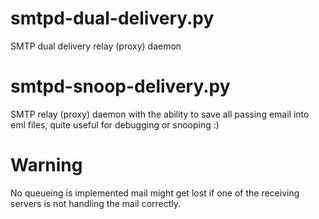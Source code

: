 smtpd-dual-delivery.py
=====
SMTP dual delivery relay (proxy) daemon

smtpd-snoop-delivery.py
=====
SMTP relay (proxy) daemon with the ability to save all passing email into eml files, quite useful for debugging or snooping :)


Warning
=====

No queueing is implemented mail might get lost if one of the receiving servers is not handling the mail correctly.
